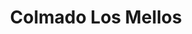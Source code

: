 ---
title: "Colmado Los Mellos"
url: /urbaniziacion-luz-maria/colmado-los-mellos/
shop: Lebensmittel
---